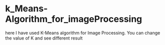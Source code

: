 # k_Means-Algorithm_for_imageProcessing
here I have used K-Means algorithm for Image Processing. You can change the value of K and see different result
